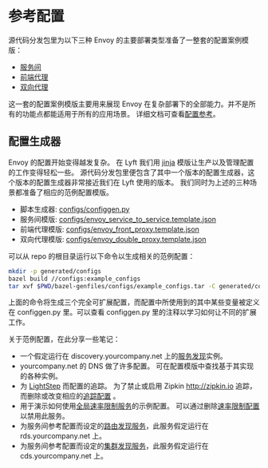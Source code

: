 # 参考配置

源代码分发包里为以下三种 Envoy 的主要部署类型准备了一整套的配置案例模版：

- [服务间](../intro/deployment_types/service_to_service.md#deployment-type-service-to-service)
- [前端代理](../intro/deployment_types/front_proxy.md#deployment-type-front-proxy)
- [双向代理](../intro/deployment_types/double_proxy.md#deployment-type-double-proxy)

这一套的配置案例模版主要用来展现 Envoy 在复杂部署下的全部能力。并不是所有的功能点都能适用于所有的应用场景。
详细文档可查看[配置参考](../configuration/configuration.md#config)。

## 配置生成器

Envoy 的配置开始变得越发复杂。 在 Lyft 我们用 [jinja](http://jinja.pocoo.org/) 模版让生产以及管理配置的工作变得轻松一些。
源代码分发包里便包含了其中一个版本的配置生成器，这个版本的配置生成器非常接近我们在 Lyft 使用的版本。
我们同时为上述的三种场景都准备了相应的范例配置模版。

- 脚本生成器: [configs/configgen.py](https://github.com/envoyproxy/envoy/blob/master/configs/configgen.py)
- 服务间模版: [configs/envoy_service_to_service.template.json](https://github.com/envoyproxy/envoy/blob/master/configs/envoy_service_to_service_v2.template.yaml)
- 前端代理模版: [configs/envoy_front_proxy.template.json](https://github.com/envoyproxy/envoy/blob/master/configs/envoy_front_proxy_v2.template.yaml)
- 双向代理模版: [configs/envoy_double_proxy.template.json](https://github.com/envoyproxy/envoy/blob/master/configs/envoy_double_proxy_v2.template.yaml)

可以从 repo 的根目录运行以下命令以生成相关的范例配置：

```bash
mkdir -p generated/configs
bazel build //configs:example_configs
tar xvf $PWD/bazel-genfiles/configs/example_configs.tar -C generated/configs
```

上面的命令将生成三个完全可扩展配置，而配置中所使用到的其中某些变量被定义在 configgen.py 里。可以查看 configgen.py 里的注释以学习如何让不同的扩展工作。

关于范例配置，在此分享一些笔记：

- 一个假定运行在 discovery.yourcompany.net 上的[服务发现](../intro/arch_overview/service_discovery.md#arch-overview-service-discovery-types-sds)实例。
- yourcompany.net 的 DNS 做了许多配置。 可在配置模版中查找基于其实现的各种实例。
- 为 [LightStep](http://lightstep.com/) 而配置的追踪。 为了禁止或启用 Zipkin <http://zipkin.io> 追踪，而删除或改变相应的[追踪配置](https://www.envoyproxy.io/docs/envoy/latest/api-v1/tracing#config-tracing-v1) 。
- 用于演示如何使用[全局速率限制服务](../intro/arch_overview/global_rate_limiting.md#arch-overview-rate-limit)的示例配置。 可以通过删除[速率限制配置](../configuration/rate_limit.md#config-rate-limit-service)以禁用此服务。
- 为服务间参考配置而设定的[路由发现服务](../configuration/http_conn_man/rds.md#config-http-conn-man-rds)，此服务假定运行在 rds.yourcompany.net 上。
- 为服务间参考配置而设定的[集群发现服务](../configuration/cluster_manager/cds.md#config-cluster-manager-cds)，此服务假定运行在 cds.yourcompany.net 上。

